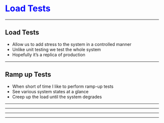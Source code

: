 # <font color="blue">Load Tests</font>
<!-- .slide: data-background="./images/wingloadtyphoon.jpg" data-background-size="100%" -->

-----
## Load Tests
* Allow us to add stress to the system in a controlled manner <!-- .element: class="fragment" -->
* Unlike unit testing we test the whole system <!-- .element: class="fragment" -->
* Hopefully it&rsquo;s a replica of production  <!-- .element: class="fragment" -->

-----
## Ramp up Tests
* When short of time I like to perform ramp-up tests
* See various system states at a glance
* Creep up the load until the system degrades

-----
<!-- .slide: data-background="./images/1_ramp.png" data-background-size="100%" -->

---
<!-- .slide: data-background="./images/2_ramp.png" data-background-size="100%" -->

---
<!-- .slide: data-background="./images/3_ramp.png" data-background-size="100%" -->

---
<!-- .slide: data-background="./images/4_ramp.png" data-background-size="100%" -->



